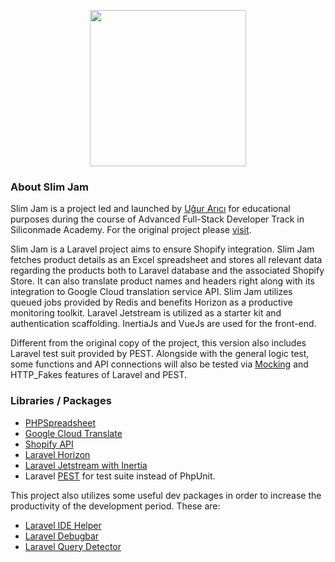 <p align="center"><a href="https://laravel.com" target="_blank"><img src="https://raw.githubusercontent.com/laravel/art/master/logo-lockup/5%20SVG/2%20CMYK/1%20Full%20Color/laravel-logolockup-cmyk-red.svg" width="250"></a></p>

### About Slim Jam
Slim Jam is a project led and launched by [Uğur Arıcı](https://github.com/ugurarici) for educational purposes during the course of Advanced Full-Stack Developer Track in Siliconmade Academy. For the original project please [visit](https://github.com/ugurarici/slim-jam).

Slim Jam is a Laravel project aims to ensure Shopify integration. Slim Jam fetches product details as an Excel spreadsheet and stores all relevant data regarding the products both to Laravel database and the associated Shopify Store. It can also translate product names and headers right along with its integration to Google Cloud translation service API. Slim Jam utilizes queued jobs provided by Redis and benefits Horizon as a productive monitoring toolkit. Laravel Jetstream is utilized as a starter kit and authentication scaffolding. InertiaJs and VueJs are used for the front-end.

Different from the original copy of the project, this version also includes Laravel test suit provided by PEST. Alongside with the general logic test, some functions and API connections will also be tested via [Mocking](https://pestphp.com/docs/plugins/mock) and HTTP_Fakes features of Laravel and PEST. 

### Libraries / Packages

- [PHPSpreadsheet](https://github.com/PHPOffice/PhpSpreadsheet)
- [Google Cloud Translate](https://github.com/googleapis/google-cloud-php-translate)
- [Shopify API](https://github.com/Shopify/shopify-php-api)
- [Laravel Horizon](https://laravel.com/docs/7.x/horizon)
- [Laravel Jetstream with Inertia](https://jetstream.laravel.com/2.x/introduction.html)
- Laravel [PEST](https://pestphp.com/docs/installation) for test suite instead of PhpUnit. 

This project also utilizes some useful dev packages in order to increase the productivity of the development period. These are: 
- [Laravel IDE Helper](https://github.com/barryvdh/laravel-ide-helper)
- [Laravel Debugbar](https://github.com/barryvdh/laravel-debugbar)
- [Laravel Query Detector](https://github.com/beyondcode/laravel-query-detector)
